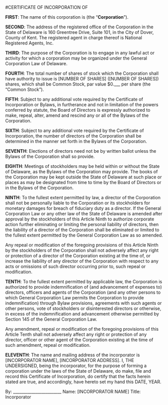 #CERTIFICATE OF INCORPORATION OF <COMPANY NAME>

**FIRST**:	The name of this corporation is <COMPANY NAME> (the “**Corporation**”).

**SECOND**:	The address of the registered office of the Corporation in the State of Delaware is 160 Greentree Drive, Suite 101, in the City of Dover, County of Kent. The registered agent in charge thereof is National Registered Agents, Inc.

**THIRD**:	The purpose of the Corporation is to engage in any lawful act or activity for which a corporation may be organized under the General Corporation Law of Delaware.

**FOURTH**:	The total number of shares of stock which the Corporation shall have authority to issue is [NUMBER OF SHARES] ([NUMBER OF SHARES]) shares, which shall be Common Stock, par value $0.___ per share (the “Common Stock”).

**FIFTH**:	Subject to any additional vote required by the Certificate of Incorporation or Bylaws, in furtherance and not in limitation of the powers conferred by statute, the Board of Directors is expressly authorized to make, repeal, alter, amend and rescind any or all of the Bylaws of the Corporation.

**SIXTH**:	Subject to any additional vote required by the Certificate of Incorporation, the number of directors of the Corporation shall be determined in the manner set forth in the Bylaws of the Corporation.

**SEVENTH**:	Elections of directors need not be by written ballot unless the Bylaws of the Corporation shall so provide.

**EIGHTH**:	Meetings of stockholders may be held within or without the State of Delaware, as the Bylaws of the Corporation may provide. The books of the Corporation may be kept outside the State of Delaware at such place or places as may be designated from time to time by the Board of Directors or in the Bylaws of the Corporation.

**NINTH**:	To the fullest extent permitted by law, a director of the Corporation shall not be personally liable to the Corporation or its stockholders for monetary damages for breach of fiduciary duty as a director. If the General Corporation Law or any other law of the State of Delaware is amended after approval by the stockholders of this Article Ninth to authorize corporate action further eliminating or limiting the personal liability of directors, then the liability of a director of the Corporation shall be eliminated or limited to the fullest extent permitted by the General Corporation Law as so amended.

Any repeal or modification of the foregoing provisions of this Article Ninth by the stockholders of the Corporation shall not adversely affect any right or protection of a director of the Corporation existing at the time of, or increase the liability of any director of the Corporation with respect to any acts or omissions of such director occurring prior to, such repeal or modification.
	
**TENTH**:	To the fullest extent permitted by applicable law, the Corporation is authorized to provide indemnification of (and advancement of expenses to) directors, officers and agents of the Corporation (and any other persons to which General Corporation Law permits the Corporation to provide indemnification) through Bylaw provisions, agreements with such agents or other persons, vote of stockholders or disinterested directors or otherwise, in excess of the indemnification and advancement otherwise permitted by Section 145 of the General Corporation Law.

Any amendment, repeal or modification of the foregoing provisions of this Article Tenth shall not adversely affect any right or protection of any director, officer or other agent of the Corporation existing at the time of such amendment, repeal or modification.
	
**ELEVENTH**:	The name and mailing address of the incorporator is [INCORPORATOR NAME], [INCORPORATOR ADDRESS].
I, THE UNDERSIGNED, being the incorporator, for the purpose of forming a corporation under the laws of the State of Delaware, do make, file and record this Certificate of Incorporation, do certify that the facts herein stated are true, and accordingly, have hereto set my hand this DATE, YEAR.


By: ________________________
    Name: [INCORPORATOR NAME]
    Title: Incorporator
